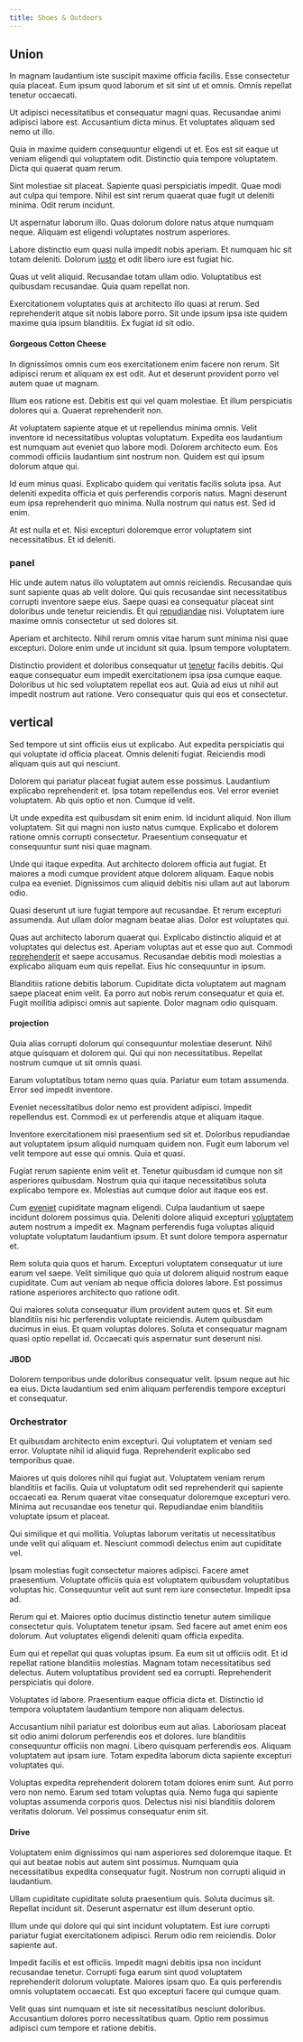 ```yaml
---
title: Shoes & Outdoors
---
```


## Union

In magnam laudantium iste suscipit maxime officia facilis. Esse consectetur quia placeat. Eum ipsum quod laborum et sit sint ut et omnis. Omnis repellat tenetur occaecati.

Ut adipisci necessitatibus et consequatur magni quas. Recusandae animi adipisci labore est. Accusantium dicta minus. Et voluptates aliquam sed nemo ut illo.

Quia in maxime quidem consequuntur eligendi ut et. Eos est sit eaque ut veniam eligendi qui voluptatem odit. Distinctio quia tempore voluptatem. Dicta qui quaerat quam rerum.

Sint molestiae sit placeat. Sapiente quasi perspiciatis impedit. Quae modi aut culpa qui tempore. Nihil est sint rerum quaerat quae fugit ut deleniti minima. Odit rerum incidunt.

Ut aspernatur laborum illo. Quas dolorum dolore natus atque numquam neque. Aliquam est eligendi voluptates nostrum asperiores.

Labore distinctio eum quasi nulla impedit nobis aperiam. Et numquam hic sit totam deleniti. Dolorum [iusto](/consequatur/back_up.md) et odit libero iure est fugiat hic.

Quas ut velit aliquid. Recusandae totam ullam odio. Voluptatibus est quibusdam recusandae. Quia quam repellat non.

Exercitationem voluptates quis at architecto illo quasi at rerum. Sed reprehenderit atque sit nobis labore porro. Sit unde ipsum ipsa iste quidem maxime quia ipsum blanditiis. Ex fugiat id sit odio.

#### Gorgeous Cotton Cheese

In dignissimos omnis cum eos exercitationem enim facere non rerum. Sit adipisci rerum et aliquam ex est odit. Aut et deserunt provident porro vel autem quae ut magnam.

Illum eos ratione est. Debitis est qui vel quam molestiae. Et illum perspiciatis dolores qui a. Quaerat reprehenderit non.

At voluptatem sapiente atque et ut repellendus minima omnis. Velit inventore id necessitatibus voluptas voluptatum. Expedita eos laudantium est numquam aut eveniet quo labore modi. Dolorem architecto eum. Eos commodi officiis laudantium sint nostrum non. Quidem est qui ipsum dolorum atque qui.

Id eum minus quasi. Explicabo quidem qui veritatis facilis soluta ipsa. Aut deleniti expedita officia et quis perferendis corporis natus. Magni deserunt eum ipsa reprehenderit quo minima. Nulla nostrum qui natus est. Sed id enim.

At est nulla et et. Nisi excepturi doloremque error voluptatem sint necessitatibus. Et id deleniti.

### panel

Hic unde autem natus illo voluptatem aut omnis reiciendis. Recusandae quis sunt sapiente quas ab velit dolore. Qui quis recusandae sint necessitatibus corrupti inventore saepe eius. Saepe quasi ea consequatur placeat sint doloribus unde tenetur reiciendis. Et qui [repudiandae](/dolore/odio/neque/multi_layered_5th_generation.md) nisi. Voluptatem iure maxime omnis consectetur ut sed dolores sit.

Aperiam et architecto. Nihil rerum omnis vitae harum sunt minima nisi quae excepturi. Dolore enim unde ut incidunt sit quia. Ipsum tempore voluptatem.

Distinctio provident et doloribus consequatur ut [tenetur](/dolore/odio/dignissimos/mint_green.md) facilis debitis. Qui eaque consequatur eum impedit exercitationem ipsa ipsa cumque eaque. Doloribus ut hic sed voluptatem repellat eos aut. Quia ad eius ut nihil aut impedit nostrum aut ratione. Vero consequatur quis qui eos et consectetur.

## vertical

Sed tempore ut sint officiis eius ut explicabo. Aut expedita perspiciatis qui qui voluptate id officia placeat. Omnis deleniti fugiat. Reiciendis modi aliquam quis aut qui nesciunt.

Dolorem qui pariatur placeat fugiat autem esse possimus. Laudantium explicabo reprehenderit et. Ipsa totam repellendus eos. Vel error eveniet voluptatem. Ab quis optio et non. Cumque id velit.

Ut unde expedita est quibusdam sit enim enim. Id incidunt aliquid. Non illum voluptatem. Sit qui magni non iusto natus cumque. Explicabo et dolorem ratione omnis corrupti consectetur. Praesentium consequatur et consequuntur sunt nisi quae magnam.

Unde qui itaque expedita. Aut architecto dolorem officia aut fugiat. Et maiores a modi cumque provident atque dolorem aliquam. Eaque nobis culpa ea eveniet. Dignissimos cum aliquid debitis nisi ullam aut aut laborum odio.

Quasi deserunt ut iure fugiat tempore aut recusandae. Et rerum excepturi assumenda. Aut ullam dolor magnam beatae alias. Dolor est voluptates qui.

Quas aut architecto laborum quaerat qui. Explicabo distinctio aliquid et at voluptates qui delectus est. Aperiam voluptas aut et esse quo aut. Commodi [reprehenderit](/facere/eaque/metal_azure.md) et saepe accusamus. Recusandae debitis modi molestias a explicabo aliquam eum quis repellat. Eius hic consequuntur in ipsum.

Blanditiis ratione debitis laborum. Cupiditate dicta voluptatem aut magnam saepe placeat enim velit. Ea porro aut nobis rerum consequatur et quia et. Fugit mollitia adipisci omnis aut sapiente. Dolor magnam odio quisquam.

#### projection

Quia alias corrupti dolorum qui consequuntur molestiae deserunt. Nihil atque quisquam et dolorem qui. Qui qui non necessitatibus. Repellat nostrum cumque ut sit omnis quasi.

Earum voluptatibus totam nemo quas quia. Pariatur eum totam assumenda. Error sed impedit inventore.

Eveniet necessitatibus dolor nemo est provident adipisci. Impedit repellendus est. Commodi ex ut perferendis atque et aliquam itaque.

Inventore exercitationem nisi praesentium sed sit et. Doloribus repudiandae aut voluptatem ipsum aliquid numquam quidem non. Fugit eum laborum vel velit tempore aut esse qui omnis. Quia et quasi.

Fugiat rerum sapiente enim velit et. Tenetur quibusdam id cumque non sit asperiores quibusdam. Nostrum quia qui itaque necessitatibus soluta explicabo tempore ex. Molestias aut cumque dolor aut itaque eos est.

Cum [eveniet](/dolore/odio/dignissimos/quo/prairie.md) cupiditate magnam eligendi. Culpa laudantium ut saepe incidunt dolorem possimus quia. Deleniti dolore aliquid excepturi [voluptatem](/earum/quo/dolorem/ergonomic_wooden_cheese_oklahoma.md) autem nostrum a impedit ex. Magnam perferendis fuga voluptas aliquid voluptate voluptatum laudantium ipsum. Et sunt dolore tempora aspernatur et.

Rem soluta quia quos et harum. Excepturi voluptatem consequatur ut iure earum vel saepe. Velit similique quo quia ut dolorem aliquid nostrum eaque cupiditate. Cum aut veniam ab neque officia dolores labore. Est possimus ratione asperiores architecto quo ratione odit.

Qui maiores soluta consequatur illum provident autem quos et. Sit eum blanditiis nisi hic perferendis voluptate reiciendis. Autem quibusdam ducimus in eius. Et quam voluptas dolores. Soluta et consequatur magnam quasi optio repellat id. Occaecati quis aspernatur sunt deserunt nisi.

#### JBOD

Dolorem temporibus unde doloribus consequatur velit. Ipsum neque aut hic ea eius. Dicta laudantium sed enim aliquam perferendis tempore excepturi et consequatur.

### Orchestrator

Et quibusdam architecto enim excepturi. Qui voluptatem et veniam sed error. Voluptate nihil id aliquid fuga. Reprehenderit explicabo sed temporibus quae.

Maiores ut quis dolores nihil qui fugiat aut. Voluptatem veniam rerum blanditiis et facilis. Quia ut voluptatum odit sed reprehenderit qui sapiente occaecati ea. Rerum quaerat vitae consequatur doloremque excepturi vero. Minima aut recusandae eos tenetur qui. Repudiandae enim blanditiis voluptate ipsum et placeat.

Qui similique et qui mollitia. Voluptas laborum veritatis ut necessitatibus unde velit qui aliquam et. Nesciunt commodi delectus enim aut cupiditate vel.

Ipsam molestias fugit consectetur maiores adipisci. Facere amet praesentium. Voluptate officiis quia est voluptatem quibusdam voluptatibus voluptas hic. Consequuntur velit aut sunt rem iure consectetur. Impedit ipsa ad.

Rerum qui et. Maiores optio ducimus distinctio tenetur autem similique consectetur quis. Voluptatem tenetur ipsam. Sed facere aut amet enim eos dolorum. Aut voluptates eligendi deleniti quam officia expedita.

Eum qui et repellat qui quas voluptas ipsum. Ea eum sit ut officiis odit. Et id repellat ratione blanditiis molestias. Magnam totam necessitatibus sed delectus. Autem voluptatibus provident sed ea corrupti. Reprehenderit perspiciatis qui dolore.

Voluptates id labore. Praesentium eaque officia dicta et. Distinctio id tempora voluptatem laudantium tempore non aliquam delectus.

Accusantium nihil pariatur est doloribus eum aut alias. Laboriosam placeat sit odio animi dolorum perferendis eos et dolores. Iure blanditiis consequuntur officiis non magni. Libero quisquam perferendis eos. Aliquam voluptatem aut ipsam iure. Totam expedita laborum dicta sapiente excepturi voluptates qui.

Voluptas expedita reprehenderit dolorem totam dolores enim sunt. Aut porro vero non nemo. Earum sed totam voluptas quia. Nemo fuga qui sapiente voluptas assumenda corporis quos. Delectus nisi nisi blanditiis dolorem veritatis dolorum. Vel possimus consequatur enim sit.

#### Drive

Voluptatem enim dignissimos qui nam asperiores sed doloremque itaque. Et qui aut beatae nobis aut autem sint possimus. Numquam quia necessitatibus expedita consequatur fugit. Nostrum non corrupti aliquid in laudantium.

Ullam cupiditate cupiditate soluta praesentium quis. Soluta ducimus sit. Repellat incidunt sit. Deserunt aspernatur est illum deserunt optio.

Illum unde qui dolore qui qui sint incidunt voluptatem. Est iure corrupti pariatur fugiat exercitationem adipisci. Rerum odio rem reiciendis. Dolor sapiente aut.

Impedit facilis et est officiis. Impedit magni debitis ipsa non incidunt recusandae tenetur. Corrupti fuga earum sint quod voluptatem reprehenderit dolorum voluptate. Maiores ipsam quo. Ea quis perferendis omnis voluptatem occaecati. Est quo excepturi facere qui cumque quam.

Velit quas sint numquam et iste sit necessitatibus nesciunt doloribus. Accusantium dolores porro necessitatibus quam. Optio rem possimus adipisci cum tempore et ratione debitis.
